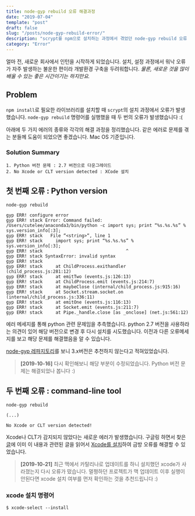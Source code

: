```yaml
---
title: node-gyp rebuild 오류 해결과정
date: "2019-07-04"
template: "post"
draft: false
slug: "/posts/node-gyp-rebuild-error/"
description: "scrypt를 npm으로 설치하는 과정에서 겪었던 node-gyp rebuild 오류 해결 과정을 정리한 글입니다."
category: "Error"
---
```


얼마 전, 새로운 회사에서 인턴을 시작하게 되었습니다. 설치, 설정 과정에서 워낙 오류가 자주 발생하는 불운한 편이라 개발환경 구축을 두려워합니다. *물론, 새로운 것을 많이 배울 수 있는 좋은 시간이기는 하지만요.*

## Problem
`npm install`로 필요한 라이브러리를 설치할 때 `scrypt`의 설치 과정에서 오류가 발생했습니다. `node-gyp rebuild` 명령어를 실행했을 때 두 번의 오류가 발생했습니다 :(

아래에 두 가지 에러의 종류와 각각의 해결 과정을 정리했습니다. 같은 에러로 문제를 겪는 분들께 도움이 되었으면 좋겠습니다. Mac OS 기준입니다.

### Solution Summary
```
1. Python 버전 문제 : 2.7 버전으로 다운그레이드
2. No Xcode or CLT version detected : XCode 설치
```

## 첫 번째 오류 : Python version

```
node-gyp rebuild

gyp ERR! configure error
gyp ERR! stack Error: Command failed: /Users/cutelee/anaconda3/bin/python -c import sys; print “%s.%s.%s” % sys.version_info[:3];
gyp ERR! stack   File “<string>“, line 1
gyp ERR! stack     import sys; print “%s.%s.%s” % sys.version_info[:3];
gyp ERR! stack                                ^
gyp ERR! stack SyntaxError: invalid syntax
gyp ERR! stack
gyp ERR! stack     at ChildProcess.exithandler (child_process.js:281:12)
gyp ERR! stack     at emitTwo (events.js:126:13)
gyp ERR! stack     at ChildProcess.emit (events.js:214:7)
gyp ERR! stack     at maybeClose (internal/child_process.js:915:16)
gyp ERR! stack     at Socket.stream.socket.on (internal/child_process.js:336:11)
gyp ERR! stack     at emitOne (events.js:116:13)
gyp ERR! stack     at Socket.emit (events.js:211:7)
gyp ERR! stack     at Pipe._handle.close [as _onclose] (net.js:561:12)
```

에러 메세지를 통해 python 관련 문제임을 추측했습니다. python 2.7 버전을 사용하라는 의견이 있어 해당 버전으로 변경 후 다시 설치를 시도했습니다. 이전과 다른 오류메세지를 보고 해당 문제를 해결했음을 알 수 있습니다.

[node-gyp 레파지토리](https://github.com/nodejs/node-gyp#on-macos)를 보니 3.x버전은 추천하지 않는다고 적혀있었습니다.

> **[2019-10-16]** 다시 확인해보니 해당 부분이 수정되었습니다. Python 버전 문제는 해결되었나 봅니다 :)

## 두 번째 오류 : command-line tool
```
node-gyp rebuild

(...)

No Xcode or CLT version detected!
```

Xcode나 CLT가 감지되지 않았다는 새로운 에러가 발생했습니다. 구글링 하면서 찾은 [글](https://github.com/nodejs/node-gyp/issues/773)에 이미 이 내용과 관련된 글을 읽어서 [Xcode를 설치](http://osxdaily.com/2014/02/12/install-command-line-tools-mac-os-x/)하여 금방 오류를 해결할 수 있었습니다.

> **[2019-10-21]** 최근 맥에서 카탈리나로 업데이트를 하니 설치했던 xcode가 사라졌는지 다시 오류가 떴습니다. 멀쩡하던 프로젝트가 맥 업데이트 이후 실행이 안된다면 xcode 설치 여부를 먼저 확인하는 것을 추천드립니다 :)

### xcode 설치 명령어
```
$ xcode-select --install
```